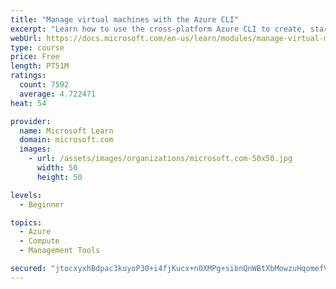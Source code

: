```yaml
---
title: "Manage virtual machines with the Azure CLI"
excerpt: "Learn how to use the cross-platform Azure CLI to create, start, stop, and perform other management tasks related to virtual machines in Azure."
webUrl: https://docs.microsoft.com/en-us/learn/modules/manage-virtual-machines-with-azure-cli/
type: course
price: Free
length: PT51M
ratings:
  count: 7592
  average: 4.722471
heat: 54

provider:
  name: Microsoft Learn
  domain: microsoft.com
  images:
    - url: /assets/images/organizations/microsoft.com-50x50.jpg
      width: 50
      height: 50

levels:
  - Beginner

topics:
  - Azure
  - Compute
  - Management Tools

secured: "jtocxyxhBdpac3kuyoP30+i4fjKucx+n0XMPg+sibnQnWBtXbMowzuHqomefVaEPzhIT88PANFBwWflPJ5TyBrcVr9267fDaChoK60akgm+eThECwXmKeaT9cQc1KHIU1oavol0SBHj8nE3HER33EF0S3BECRSvyHDlUOb1OD09FVrDSQk01x7NDkkZdOziPZQAw22fMgZ3qhdrx1ZkkN7dMkduxktiKxIYNm0wmmpeRr/HniQ0OrRZ6FNJ+ABAeU8+aGZ7jbJx5Bym2yCikrfsdcNNBU2cAmqmQVtK1pah6XucbFwgqsi9itdzfEw4eKBQVIB0QpUGTYV8Ul1hYyFHvAdsXcOpP8RKRnCfph0T6bxZszkMUTIWjMZj6Vt5EUkdp5MVRU66JaCXyZ7bpdGGzgI6TX9m/WuWrAqV+bIg=;GbmK5J8MWVKlNOV4uRXIjQ=="
---
```


